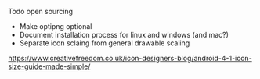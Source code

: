 Todo open sourcing

- Make optipng optional
- Document installation process for linux and windows (and mac?)
- Separate icon sclaing from general drawable scaling

https://www.creativefreedom.co.uk/icon-designers-blog/android-4-1-icon-size-guide-made-simple/